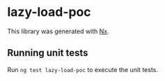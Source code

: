 # lazy-load-poc

This library was generated with [Nx](https://nx.dev).

## Running unit tests

Run `ng test lazy-load-poc` to execute the unit tests.
